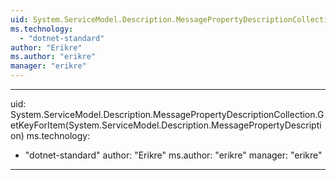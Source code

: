 ```yaml
---
uid: System.ServiceModel.Description.MessagePropertyDescriptionCollection
ms.technology: 
  - "dotnet-standard"
author: "Erikre"
ms.author: "erikre"
manager: "erikre"
---
```


---
uid: System.ServiceModel.Description.MessagePropertyDescriptionCollection.GetKeyForItem(System.ServiceModel.Description.MessagePropertyDescription)
ms.technology: 
  - "dotnet-standard"
author: "Erikre"
ms.author: "erikre"
manager: "erikre"
---

